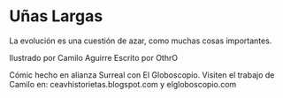 Uñas Largas
===

La evolución es una cuestión de azar, como muchas cosas importantes.

Ilustrado por Camilo Aguirre
Escrito por OthrO

Cómic hecho en alianza Surreal con El Globoscopio.
Visiten el trabajo de Camilo en:
ceavhistorietas.blogspot.com
y
elgloboscopio.com